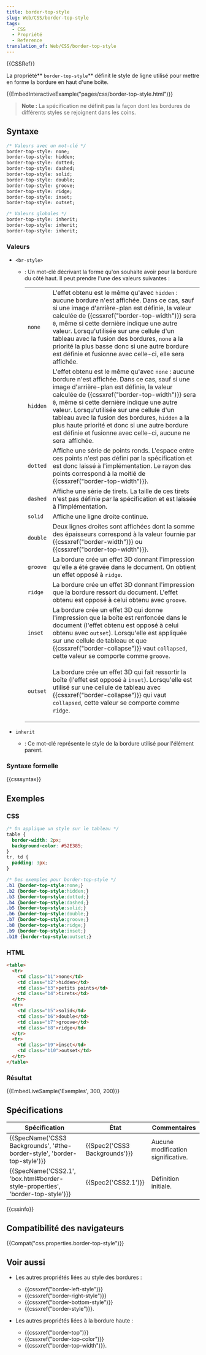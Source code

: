 ```yaml
---
title: border-top-style
slug: Web/CSS/border-top-style
tags:
  - CSS
  - Propriété
  - Reference
translation_of: Web/CSS/border-top-style
---
```

{{CSSRef}}

La propriété** `border-top-style`** définit le style de ligne utilisé pour mettre en forme la bordure en haut d'une boîte.

{{EmbedInteractiveExample("pages/css/border-top-style.html")}}

> **Note :** La spécification ne définit pas la façon dont les bordures de différents styles se rejoignent dans les coins.

## Syntaxe

```css
/* Valeurs avec un mot-clé */
border-top-style: none;
border-top-style: hidden;
border-top-style: dotted;
border-top-style: dashed;
border-top-style: solid;
border-top-style: double;
border-top-style: groove;
border-top-style: ridge;
border-top-style: inset;
border-top-style: outset;

/* Valeurs globales */
border-top-style: inherit;
border-top-style: inherit;
border-top-style: inherit;
```

### Valeurs

- `<br-style>`

  - : Un mot-clé décrivant la forme qu'on souhaite avoir pour la bordure du côté haut. Il peut prendre l'une des valeurs suivantes :

    <table class="standard-table">
      <tbody>
        <tr>
          <td><code>none</code></td>
          <td>
            L'effet obtenu est le même qu'avec <code>hidden</code> : aucune bordure
            n'est affichée. Dans ce cas, sauf si une image d'arrière-plan est
            définie, la valeur calculée de {{cssxref("border-top-width")}}
            sera <code>0</code>, même si cette dernière indique une autre valeur.
            Lorsqu'utilisée sur une cellule d'un tableau avec la fusion des
            bordures, <code>none</code> a la priorité la plus basse donc si une
            autre bordure est définie et fusionne avec celle-ci, elle sera 
            affichée.
          </td>
        </tr>
        <tr>
          <td><code>hidden</code></td>
          <td>
            L'effet obtenu est le même qu'avec <code>none</code> : aucune bordure
            n'est affichée. Dans ce cas, sauf si une image d'arrière-plan est
            définie, la valeur calculée de {{cssxref("border-top-width")}}
            sera <code>0</code>, même si cette dernière indique une autre valeur.
            Lorsqu'utilisée sur une cellule d'un tableau avec la fusion des
            bordures, <code>hidden</code> a la plus haute priorité et donc si une
            autre bordure est définie et fusionne avec celle-ci, aucune ne sera 
            affichée.
          </td>
        </tr>
        <tr>
          <td><code>dotted</code></td>
          <td>
            Affiche une série de points ronds. L'espace entre ces points n'est pas
            défini par la spécification et est donc laissé à l'implémentation. Le
            rayon des points correspond à la moitié de
            {{cssxref("border-top-width")}}.
          </td>
        </tr>
        <tr>
          <td><code>dashed</code></td>
          <td>
            Affiche une série de tirets. La taille de ces tirets n'est pas définie
            par la spécification et est laissée à l'implémentation.
          </td>
        </tr>
        <tr>
          <td><code>solid</code></td>
          <td>Affiche une ligne droite continue.</td>
        </tr>
        <tr>
          <td><code>double</code></td>
          <td>
            Deux lignes droites sont affichées dont la somme des épaisseurs
            correspond à la valeur fournie par {{cssxref("border-width")}}
            ou {{cssxref("border-top-width")}}.
          </td>
        </tr>
        <tr>
          <td><code>groove</code></td>
          <td>
            La bordure crée un effet 3D donnant l'impression qu'elle a été gravée
            dans le document. On obtient un effet opposé à <code>ridge</code>.
          </td>
        </tr>
        <tr>
          <td><code>ridge</code></td>
          <td>
            La bordure crée un effet 3D donnant l'impression que la bordure ressort
            du document. L'effet obtenu est opposé à celui obtenu avec
            <code>groove</code>.
          </td>
        </tr>
        <tr>
          <td><code>inset</code></td>
          <td>
            La bordure crée un effet 3D qui donne l'impression que la boîte est
            renfoncée dans le document (l'effet obtenu est opposé à celui obtenu
            avec <code>outset</code>). Lorsqu'elle est appliquée sur une cellule de
            tableau et que {{cssxref("border-collapse")}} vaut
            <code>collapsed</code>, cette valeur se comporte comme
            <code>groove</code>.
          </td>
        </tr>
        <tr>
          <td><code>outset</code></td>
          <td>
            <p>
              La bordure crée un effet 3D qui fait ressortir la boîte (l'effet est
              opposé à <code>inset</code>). Lorsqu'elle est utilisé sur une cellule
              de tableau avec {{cssxref("border-collapse")}} qui vaut
              <code>collapsed</code>, cette valeur se comporte comme
              <code>ridge</code>.
            </p>
          </td>
        </tr>
      </tbody>
    </table>

- `inherit`
  - : Ce mot-clé représente le style de la bordure utilisé pour l'élément parent.

### Syntaxe formelle

{{csssyntax}}

## Exemples

### CSS

```css
/* On applique un style sur le tableau */
table {
  border-width: 2px;
  background-color: #52E385;
}
tr, td {
  padding: 3px;
}

/* Des exemples pour border-top-style */
.b1 {border-top-style:none;}
.b2 {border-top-style:hidden;}
.b3 {border-top-style:dotted;}
.b4 {border-top-style:dashed;}
.b5 {border-top-style:solid;}
.b6 {border-top-style:double;}
.b7 {border-top-style:groove;}
.b8 {border-top-style:ridge;}
.b9 {border-top-style:inset;}
.b10 {border-top-style:outset;}
```

### HTML

```html
<table>
  <tr>
    <td class="b1">none</td>
    <td class="b2">hidden</td>
    <td class="b3">petits points</td>
    <td class="b4">tirets</td>
  </tr>
  <tr>
    <td class="b5">solid</td>
    <td class="b6">double</td>
    <td class="b7">groove</td>
    <td class="b8">ridge</td>
  </tr>
  <tr>
    <td class="b9">inset</td>
    <td class="b10">outset</td>
  </tr>
</table>
```

### Résultat

{{EmbedLiveSample('Exemples', 300, 200)}}

## Spécifications

| Spécification                                                                                            | État                                     | Commentaires                       |
| -------------------------------------------------------------------------------------------------------- | ---------------------------------------- | ---------------------------------- |
| {{SpecName('CSS3 Backgrounds', '#the-border-style', 'border-top-style')}}         | {{Spec2('CSS3 Backgrounds')}} | Aucune modification significative. |
| {{SpecName('CSS2.1', 'box.html#border-style-properties', 'border-top-style')}} | {{Spec2('CSS2.1')}}                 | Définition initiale.               |

{{cssinfo}}

## Compatibilité des navigateurs

{{Compat("css.properties.border-top-style")}}

## Voir aussi

- Les autres propriétés liées au style des bordures :

  - {{cssxref("border-left-style")}}
  - {{cssxref("border-right-style")}}
  - {{cssxref("border-bottom-style")}}
  - {{cssxref("border-style")}}.

- Les autres propriétés liées à la bordure haute :

  - {{cssxref("border-top")}}
  - {{cssxref("border-top-color")}}
  - {{cssxref("border-top-width")}}.
